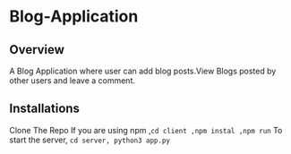 # Blog-Application

## Overview
A Blog Application where user can add blog posts.View Blogs posted by other users and leave a comment.

## Installations
Clone The Repo
If you are using npm ,`cd client ,npm instal ,npm run`
To start the server, `cd server, python3 app.py`

